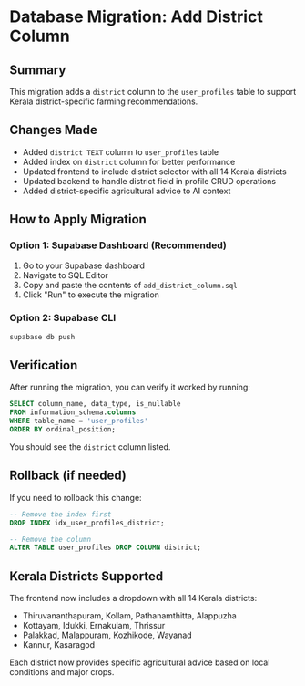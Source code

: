 # Database Migration: Add District Column

## Summary
This migration adds a `district` column to the `user_profiles` table to support Kerala district-specific farming recommendations.

## Changes Made
- Added `district TEXT` column to `user_profiles` table
- Added index on `district` column for better performance
- Updated frontend to include district selector with all 14 Kerala districts
- Updated backend to handle district field in profile CRUD operations
- Added district-specific agricultural advice to AI context

## How to Apply Migration

### Option 1: Supabase Dashboard (Recommended)
1. Go to your Supabase dashboard
2. Navigate to SQL Editor
3. Copy and paste the contents of `add_district_column.sql`
4. Click "Run" to execute the migration

### Option 2: Supabase CLI
```bash
supabase db push
```

## Verification
After running the migration, you can verify it worked by running:
```sql
SELECT column_name, data_type, is_nullable 
FROM information_schema.columns 
WHERE table_name = 'user_profiles' 
ORDER BY ordinal_position;
```

You should see the `district` column listed.

## Rollback (if needed)
If you need to rollback this change:
```sql
-- Remove the index first
DROP INDEX idx_user_profiles_district;

-- Remove the column
ALTER TABLE user_profiles DROP COLUMN district;
```

## Kerala Districts Supported
The frontend now includes a dropdown with all 14 Kerala districts:
- Thiruvananthapuram, Kollam, Pathanamthitta, Alappuzha
- Kottayam, Idukki, Ernakulam, Thrissur
- Palakkad, Malappuram, Kozhikode, Wayanad
- Kannur, Kasaragod

Each district now provides specific agricultural advice based on local conditions and major crops.